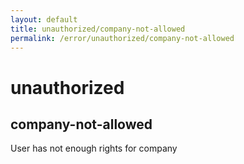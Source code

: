 ```yaml
---
layout: default
title: unauthorized/company-not-allowed
permalink: /error/unauthorized/company-not-allowed
---
```


# unauthorized
## company-not-allowed

User has not enough rights for company
